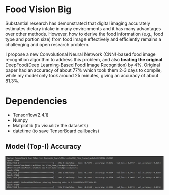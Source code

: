 
# Food Vision Big

Substantial research has demonstrated that digital imaging accurately estimates dietary intake in many environments and it has many advantages over other methods.
However, how to derive the food information (e.g., food type and portion size) from food image effectively and efficiently remains a challenging and open research problem.

I propose a new Convolutional Neural Network (CNN)-based food image recognition algorithm to address this problem, and also **beating the original** DeepFood(Deep Learning-Based Food Image Recognition) by 4%.
Original paper had an accuracy of about 77% which took them 2-3 days to compile, while my model only took around 25 minutes, giving an accuracy of about 81.3%.

# Dependencies
* Tensorflow(2.4.1)
* Numpy
* Matplotlib (to visualize the datasets)
* datetime (to save TensorBoard callbacks)
## Model (Top-I) Accuracy

![App Screenshot](https://github.com/abhayishere/Food-Vision-Big/blob/main/Accuracy%20Screenshot.jpg?raw=true)

  